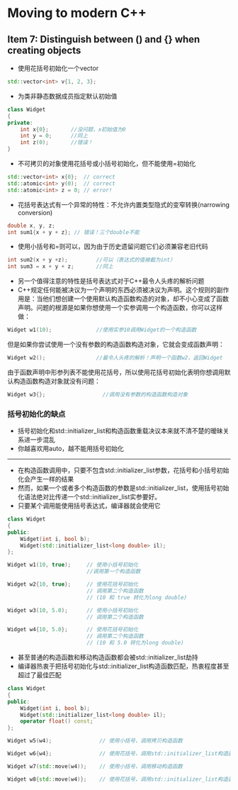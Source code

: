 # Moving to modern C++

## Item 7: Distinguish between () and {} when creating objects

- 使用花括号初始化一个vector

```cpp
std::vector<int> v{1, 2, 3};
```

- 为类非静态数据成员指定默认初始值

```cpp
class Widget
{
private:
    int x{0};       //没问题，x初始值为0
    int y = 0;      //同上
    int z(0);       //错误！
}
```

- 不可拷贝的对象使用花括号或小括号初始化，但不能使用=初始化

```cpp
std::vector<int> x{0};  // correct
std::atomic<int> y(0);  // correct
std::atomic<int> z = 0; // error!
```

- 花括号表达式有一个异常的特性：不允许内置类型隐式的变窄转换(narrowing conversion)

```cpp
double x, y, z;
int sum1{x + y + z}; // 错误！三个double不能
```

- 使用小括号和=则可以，因为由于历史遗留问题它们必须兼容老旧代码

```cpp
int sum2(x + y +z);         //可以（表达式的值被截为int）
int sum3 = x + y + z;       //同上
```

- 另一个值得注意的特性是括号表达式对于C++最令人头疼的解析问题
- C++规定任何能被决议为一个声明的东西必须被决议为声明。这个规则的副作用是：当他们想创建一个使用默认构造函数构造的对象，却不小心变成了函数声明。问题的根源是如果你想使用一个实参调用一个构造函数，你可以这样做：

```cpp
Widget w1(10);              //使用实参10调用Widget的一个构造函数
```

但是如果你尝试使用一个没有参数的构造函数构造对象，它就会变成函数声明：

```cpp
Widget w2();                //最令人头疼的解析！声明一个函数w2，返回Widget
```

由于函数声明中形参列表不能使用花括号，所以使用花括号初始化表明你想调用默认构造函数构造对象就没有问题：

```cpp
Widget w3{};                  //调用没有参数的构造函数构造对象
```

### 括号初始化的缺点

- 括号初始化和std::initializer_list和构造函数重载决议本来就不清不楚的暧昧关系进一步混乱
- 你越喜欢用auto，越不能用括号初始化

---

- 在构造函数调用中，只要不包含std::initializer_list参数，花括号和小括号初始化会产生一样的结果
- 然而，如果一个或者多个构造函数的参数是std::initializer_list，使用括号初始化语法绝对比传递一个std::initializer_list实参要好。
- 只要某个调用能使用括号表达式，编译器就会使用它

```cpp
class Widget
{
public:
    Widget(int i, bool b);
    Widget(std::initializer_list<long double> il);
};

Widget w1(10, true);     // 使用小括号初始化
                         //调用第一个构造函数

Widget w2{10, true};     // 使用花括号初始化
                         // 调用第二个构造函数
                         // (10 和 true 转化为long double)

Widget w3(10, 5.0);      // 使用小括号初始化
                         // 调用第二个构造函数

Widget w4{10, 5.0};      // 使用花括号初始化
                         // 调用第二个构造函数
                         // (10 和 5.0 转化为long double)
```

- 甚至普通的构造函数和移动构造函数都会被std::initializer_list劫持
- 编译器热衷于把括号初始化与std::initializer_list构造函数匹配，热衷程度甚至超过了最佳匹配

```cpp
class Widget
{
public:  
    Widget(int i, bool b);
    Widget(std::initializer_list<long double> il);
    operator float() const;
};

Widget w5(w4);               // 使用小括号，调用拷贝构造函数

Widget w6{w4};               // 使用花括号，调用std::initializer_list构造函数

Widget w7(std::move(w4));    // 使用小括号，调用移动构造函数

Widget w8{std::move(w4)};    // 使用花括号，调用std::initializer_list构造函数  
```
